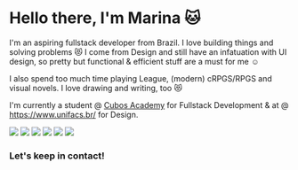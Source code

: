 
# Hello there, I'm Marina :cat:

I'm an aspiring fullstack developer from Brazil. I love building things and solving problems :heart_eyes_cat: I come from Design and still have an infatuation with UI design, so pretty but functional & efficient stuff are a must for me :relaxed:

I also spend too much time playing League, (modern) cRPGS/RPGS and visual novels. I love drawing and writing, too :heart_eyes_cat:

I'm currently a student @ [Cubos Academy](https://cubos.academy) for Fullstack Development & at @ https://www.unifacs.br/ for Design.

![](https://img.shields.io/badge/code-javascript-brigtgreen)
![](https://img.shields.io/badge/code-nodejs-green)
![](https://img.shields.io/badge/code-reactjs-ff69b4)
![](https://img.shields.io/badge/code-postgress-blue)
![](https://img.shields.io/badge/code-css3-orange)
![](https://img.shields.io/badge/code-html5-red)

### Let's keep in contact!


